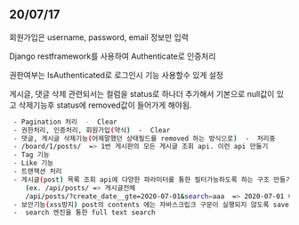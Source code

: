 ## 20/07/17

회원가입은 username, password, email 정보만 입력

Django restframework를 사용하여 Authenticate로 인증처리

권한여부는 IsAuthenticated로 로그인시 기능 사용할수 있게 설정

게시글, 댓글 삭제 관련되서는 컬럼을 status로 하나더 추가해서 기본으로 null값이 있고 삭제기능후 status에 removed값이 들어가게 해야됨.

```bash
 - Pagination 처리  -  Clear
 - 권한처리, 인증처리, 회원가입(약식)  -  Clear
 - 댓글, 게시글 삭제기능(어제말했던 상태필드를 removed 하는 방식으로)  -  처리중
 - /board/1/posts/  => 1번 게시판의 모든 게시글 조회 api. 이런 api 만들기
 - Tag 기능
 - Like 기능
 - 트랜잭션 처리
 - 게시글(post) 목록 조회 api에 다양한 파라미터를 통한 필터가능하도록 하는 구조 만들기
    (ex. /api/posts/ => 게시글전체
    /api/posts/?create_date__gte=2020-07-01&search=aaa  => 2020-07-01 이후에 생성된 게시글 중 aaa로 검색되는 게시글 모두조회)
 - 보안기능(xss방지) post의 contents 에는 자바스크립크 구문이 실행되지 않도록 save 전에 그런구문제거 혹은 에러리턴 등으로 게시글본문의 js 구문 실행안되도록 해야함)
 -  search 엔진을 통한 full text search
```
